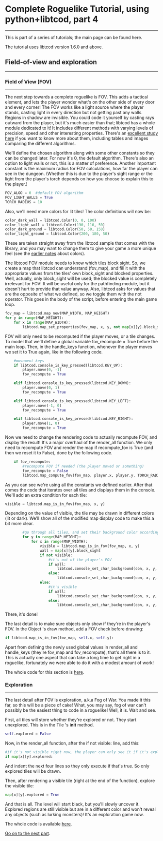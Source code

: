 # Complete Roguelike Tutorial, using python+libtcod, part 4

---

This is part of a series of tutorials; the main page can be found here.

The tutorial uses libtcod version 1.6.0 and above.

## Field-of-view and exploration

---

### Field of View (FOV)

---

The next step towards a complete roguelike is FOV. This adds a tactical element, and lets the player wonder what's on the other side of every door and every corner! The FOV works like a light source where the player stands, casting light in every direction but not getting past any walls. Regions in shadow are invisible. You could code it yourself by casting rays outward from the player, but it's much easier than that; libtcod has a whole module dedicated to it! It includes different methods with varying levels of precision, speed and other interesting properties. There's an [excellent study here](comparative_study_of_field_of_view_algorithms_for_2d_grid_based_worlds.md) if you want to know more about them, including tables and images comparing the different algorithms.

We'll define the chosen algorithm along with some other constants so they can be changed later. For now it's 0, the default algorithm. There's also an option to light walls or not, this is a matter of preference. Another important constant is the maximum radius for FOV calculations, how far the player can see in the dungeon. (Whether this is due to the player's sight range or the light from the player's torch depends on how you choose to explain this to the player.)

```python
FOV_ALGO = 0  #default FOV algorithm
FOV_LIGHT_WALLS = True
TORCH_RADIUS = 10
```

Also, we'll need more colors for lit tiles! The color definitions will now be:

```python
color_dark_wall = libtcod.Color(0, 0, 100)
color_light_wall = libtcod.Color(130, 110, 50)
color_dark_ground = libtcod.Color(50, 50, 150)
color_light_ground = libtcod.Color(200, 180, 50)
```

These are taken straight away from the libtcod sample that comes with the library, and you may want to change them to give your game a more unique feel (see the [earlier notes](complete_roguelike_tutorial,_using_python+libtcod,_part_2.md#The_Map) about colors).

The libtcod FOV module needs to know which tiles block sight. So, we create a map that libtcod can understand (fov_map), and fill it with the appropriate values from the tiles' own block_sight and blocked properties. Well, actually, only block_sight will be used; the blocked value is completely irrelevant for FOV! It will be useful only for the pathfinding module, but it doesn't hurt to provide that value anyway. Also, libtcod asks for values that are the opposite of what we defined, so we toggle them with the not operator. This goes in the body of the script, before entering the main game loop.

```python
fov_map = libtcod.map_new(MAP_WIDTH, MAP_HEIGHT)
for y in range(MAP_HEIGHT):
    for x in range(MAP_WIDTH):
        libtcod.map_set_properties(fov_map, x, y, not map[x][y].block_sight, not map[x][y].blocked)
```

FOV will only need to be recomputed if the player moves, or a tile changes. To model that we'll define a global variable fov_recompute = True before the main loop. Then, in the handle_keys function, whenever the player moves we set it to True again, like in the following code.

```python
    #movement keys
    if libtcod.console_is_key_pressed(libtcod.KEY_UP):
        player.move(0, -1)
        fov_recompute = True

    elif libtcod.console_is_key_pressed(libtcod.KEY_DOWN):
        player.move(0, 1)
        fov_recompute = True

    elif libtcod.console_is_key_pressed(libtcod.KEY_LEFT):
        player.move(-1, 0)
        fov_recompute = True

    elif libtcod.console_is_key_pressed(libtcod.KEY_RIGHT):
        player.move(1, 0)
        fov_recompute = True
```

Now we need to change the rendering code to actually recompute FOV, and display the result! It's a major overhaul of the render_all function. We only need to recompute FOV and render the map if recompute_fov is True (and then we reset it to False), done by the following code.

```python
    if fov_recompute:
        #recompute FOV if needed (the player moved or something)
        fov_recompute = False
        libtcod.map_compute_fov(fov_map, player.x, player.y, TORCH_RADIUS, FOV_LIGHT_WALLS, FOV_ALGO)
```

As you can see we're using all the constants we defined earlier. After that comes the code that iterates over all tiles and displays them in the console. We'll add an extra condition for each tile:

```python
visible = libtcod.map_is_in_fov(fov_map, x, y)
```

Depending on the value of visible, the tile may be drawn in different colors (lit or dark). We'll show all of the modified map display code to make this a bit more clear.

```python
        #go through all tiles, and set their background color according to the FOV
        for y in range(MAP_HEIGHT):
            for x in range(MAP_WIDTH):
                visible = libtcod.map_is_in_fov(fov_map, x, y)
                wall = map[x][y].block_sight
                if not visible:
                    #it's out of the player's FOV
                    if wall:
                        libtcod.console_set_char_background(con, x, y, color_dark_wall, libtcod.BKGND_SET)
                    else:
                        libtcod.console_set_char_background(con, x, y, color_dark_ground, libtcod.BKGND_SET)
                else:
                    #it's visible
                    if wall:
                        libtcod.console_set_char_background(con, x, y, color_light_wall, libtcod.BKGND_SET )
                    else:
                        libtcod.console_set_char_background(con, x, y, color_light_ground, libtcod.BKGND_SET )
```

There, it's done!

The last detail is to make sure objects only show if they're in the player's FOV. In the Object 's draw method, add a FOV check before drawing:

```python
if libtcod.map_is_in_fov(fov_map, self.x, self.y):
```

Apart from defining the newly used global values in render_all and handle_keys (they're fov_map and fov_recompute), that's all there is to it. This is actually one aspect that can take a long time to get right in a roguelike, fortunately we were able to do it with a modest amount of work!

The whole code for this section is [here](complete_roguelike_tutorial_using_python+libtcod_part_4_code.md#field_of_view).

### Exploration

---

The last detail after FOV is exploration, a.k.a Fog of War. You made it this far, so this will be a piece of cake! What, you may say, fog of war can't possibly be the easiest thing to code in a roguelike! Well, it is. Wait and see.

First, all tiles will store whether they're explored or not. They start unexplored. This is in the Tile 's __init__ method.

```python
self.explored = False
```

Now, in the render_all function, after the if not visible: line, add this:

```python
#if it's not visible right now, the player can only see it if it's explored
if map[x][y].explored:
```

And indent the next four lines so they only execute if that's true. So only explored tiles will be drawn.

Then, after rendering a visible tile (right at the end of the function), explore the visible tile:

```python
map[x][y].explored = True
```

And that is all. The level will start black, but you'll slowly uncover it. Explored regions are still visible but are in a different color and won't reveal any objects (such as lurking monsters)! It's an exploration game now.

The whole code is available [here](complete_roguelike_tutorial_using_python+libtcod_part_4_code.md#Exploration).

[Go on to the next part](complete_roguelike_tutorial,_using_python+libtcod,_part_5.md).
